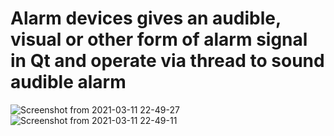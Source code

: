 
# Alarm devices gives an audible, visual or other form of alarm signal in Qt and operate via thread to  sound audible alarm 

![Screenshot from 2021-03-11 22-49-27](https://user-images.githubusercontent.com/56449074/110889581-7139ad80-82bc-11eb-86fa-d9d9075b7e6d.png)
![Screenshot from 2021-03-11 22-49-11](https://user-images.githubusercontent.com/56449074/110889590-74349e00-82bc-11eb-9584-03d04f1609a1.png)


